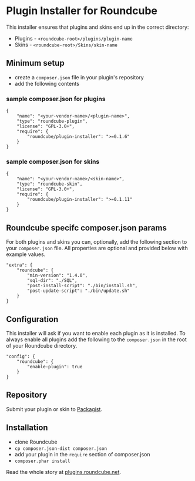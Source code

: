 # Plugin Installer for Roundcube

This installer ensures that plugins and skins end up in the correct directory:

 * Plugins - `<roundcube-root>/plugins/plugin-name`
 * Skins - `<roundcube-root>/Skins/skin-name`

## Minimum setup

 * create a `composer.json` file in your plugin's repository
 * add the following contents

### sample composer.json for plugins

    {
        "name": "<your-vendor-name>/<plugin-name>",
        "type": "roundcube-plugin",
        "license": "GPL-3.0+",
        "require": {
            "roundcube/plugin-installer": ">=0.1.6"
        }
    }

### sample composer.json for skins

    {
        "name": "<your-vendor-name>/<skin-name>",
        "type": "roundcube-skin",
        "license": "GPL-3.0+",
        "require": {
            "roundcube/plugin-installer": ">=0.1.11"
        }
    }

## Roundcube specifc composer.json params

For both plugins and skins you can, optionally, add the following section to your `composer.json` file. All properties are optional and provided below with example values.

    "extra": {
        "roundcube": {
            "min-version": "1.4.0",
            "sql-dir": "./SQL",
            "post-install-script": "./bin/install.sh",
            "post-update-script": "./bin/update.sh"
        }
    }

## Configuration

This installer will ask if you want to enable each plugin as it is installed. To always enable all plugins add the following to the `composer.json` in the root of your Roundcube directory.

    "config": {
        "roundcube": {
            "enable-plugin": true
        }
    }

## Repository

Submit your plugin or skin to [Packagist](https://packagist.org/).

## Installation

 * clone Roundcube
 * `cp composer.json-dist composer.json`
 * add your plugin in the `require` section of composer.json
 * `composer.phar install`

Read the whole story at [plugins.roundcube.net](http://plugins.roundcube.net/about).
